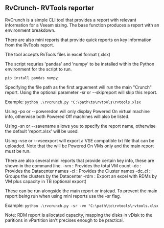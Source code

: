 ## RvCrunch- RVTools reporter

RvCrunch is a simple CLI tool that provides a report with relevant information for a Veeam sizing. The base function produces a report with an environment breakdown.

There are also mini reports that provide quick reports on key information from the RvTools report.

The tool accepts RvTools files in excel format (.xlsx)

The script requries 'pandas' and 'numpy' to be installed within the Python environment for the script to run.

`pip install pandas numpy`

Specifying the file path as the first arguement will run the main "Crunch" report. Using the optional parameter -sr or --skipreport will skip this report.

Example:
`python .\rvcrunch.py "C:\path\to\rvtools\rvtools.xlsx`

Using -po or --poweredon will only display Powered On virtual machine info, otherwise both Powered Off machines will also be listed.

Using -sn or --savename allows you to specify the report name, otherwise the default 'report.xlsx' will be used.

Using -vse or --vseexport will export a VSE compatible txt file that can be uploaded.
Note that the will be Powered On VMs only and the main report must be run.

There are also several mini reports that provide certain key info, these are shown in the command line.
-vm : Provides the total VM count
-dc : Provides the Datacenter names
-cl : Provides the Cluster names
-dc_cl : Groups the clusters by the Datacenter
-rdm : Export an excel with RDMs by VM plus capacity in TB (optional export)

These can be run alongside the main report or instead. To prevent the main report being run when using mini reports use the -sr flag.

Example:
`python .\rvcrunch.py -sr -vm "C:\path\to\rvtools\rvtools.xlsx`

Note: RDM report is allocated capacity, mapping the disks in vDisk to the paritions in vPartition isn't precises enough to be practical.

